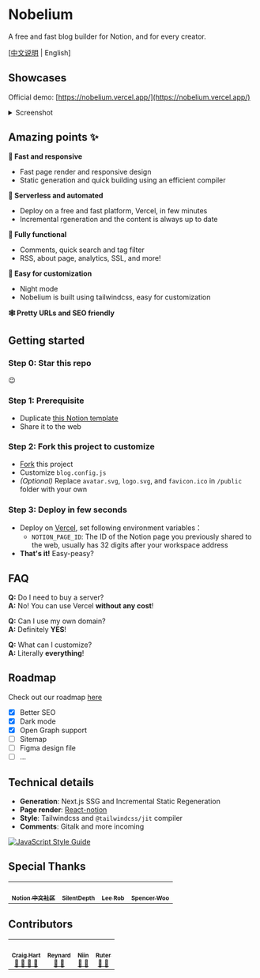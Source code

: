 # Nobelium   
A free and fast blog builder for Notion, and for every creator.

[[中文说明](README-CN.md) | English] 

## Showcases
Official demo: [https://nobelium.vercel.app/](https://nobelium.vercel.app/)

<details><summary>Screenshot</summary>
<img src="https://github.com/craigary/nobelium/blob/main/desktop.png?raw=true">
</details>


## Amazing points ✨
**🚀 Fast and responsive**

  - Fast page render and responsive design
  - Static generation and quick building using an efficient compiler

**🤖 Serverless and automated**

  - Deploy on a free and fast platform, Vercel, in few minutes
  - Incremental rgeneration and the content is always up to date

**🚙 Fully functional**

  - Comments, quick search and tag filter
  - RSS, about page, analytics, SSL, and more!

**🎨 Easy for customization**

  - Night mode
  - Nobelium is built using tailwindcss, easy for customization

**🕸 Pretty URLs and SEO friendly** 

## Getting started
### Step 0: Star this repo
😉
### Step 1: Prerequisite

- Duplicate [this Notion template](https://www.notion.so/68be9021bca34b8e89f0246f27e608df)
- Share it to the web
### Step 2: Fork this project to customize
- [Fork](https://github.com/craigary/nobelium/fork) this project
- Customize `blog.config.js` 
- *(Optional)* Replace `avatar.svg`, `logo.svg`, and `favicon.ico` in `/public` folder with your own

### Step 3: Deploy in few seconds
- Deploy on [Vercel](https://vercel.com), set following environment variables：
    - `NOTION_PAGE_ID`: The ID of the Notion page you previously shared to the web, usually has 32 digits after your workspace address
- **That's it!** Easy-peasy?

## FAQ
**Q:** Do I need to buy a server?  
**A:** No! You can use Vercel **without any cost**!

**Q:** Can I use my own domain?  
**A:** Definitely **YES**!  
  
**Q:** What can I customize?  
**A:** Literally **everything**!  

## Roadmap

Check out our roadmap [here](https://www.notion.so/craigary/Public-Roadmap-3cfc4d0f0ca642ef8f652673c37add22)

- [x]  Better SEO
- [x]  Dark mode
- [x]  Open Graph support
- [ ]  Sitemap
- [ ]  Figma design file
- [ ]  ...

## Technical details

- **Generation**: Next.js SSG and Incremental Static Regeneration
- **Page render**: [React-notion](https://github.com/splitbee/react-notion)
- **Style**: Tailwindcss and `@tailwindcss/jit` compiler
- **Comments**: Gitalk and more incoming  

[![JavaScript Style Guide](https://cdn.rawgit.com/standard/standard/master/badge.svg)](https://github.com/standard/standard)


## Special Thanks

<table>
<tr align="left">
    <td align="center"><a href="https://notion.so/cnotion"><img src="https://www.notion.so/image/https%3A%2F%2Fs3-us-west-2.amazonaws.com%2Fsecure.notion-static.com%2F815be1aa-a8bf-46d0-887e-a1c9d18d8ae9%2Fnotion-logo-no-background.png?table=block&id=e1826899-1cd1-4de8-9b1c-ad0de60baa91&width=250&userId=1f77c970-e682-4c02-b9e8-4164924f04ab&cache=v2" width="80px;" alt=""/><br /><sub><b>Notion 中文社区</b></sub></a></td>
    <td align="center"><a href="https://twitter.com/SilentDepthCN"><img src="https://avatars.githubusercontent.com/u/7194254?s=460&u=d8c805acedf5c49ab8e1bfde58b16d7b7fe2b1bb&v=4" width="80px;" alt=""/><br /><sub><b>SilentDepth</b></sub></a></td>
    <td align="center"><a href="https://leerob.io"><img src="https://avatars.githubusercontent.com/u/9113740?s=460&u=6b5c9843f6d345ee178d1171dd3025610312af35&v=4" width="80px;" alt=""/><br /><sub><b>Lee Rob</b></sub></a></td>
    <td align="center"><a href="https://spencerwoo.com"><img src="https://avatars.githubusercontent.com/u/32114380?s=460&u=81d1f9754f354c63ece17a83196be14b51ee1056&v=4" width="80px;" alt=""/><br /><sub><b>Spencer Woo</b></sub></a></td>
  </tr>
</table>

## Contributors
<table>
<tr align="left">
    <td align="center"><a href="https://github.com/craigary"><img src="https://avatars.githubusercontent.com/u/10571717?s=64&v=4" width="80px;" alt=""/><br /><sub><b>Craig Hart</b></sub></a><br /><a href="https://github.com/craigary/nobelium/commits?author=craigary" title="Owner">🎫 🔧 🎨 🐛</a></td>
    <td align="center"><a href="https://github.com/reycn"><img src="https://avatars.githubusercontent.com/u/11225092?s=64&v=4" width="80px;" alt=""/><br /><sub><b>Reynard</b></sub></a><br /><a href="https://github.com/craigary/nobelium/commits?author=reycn" title="Owner"> 🎨 🐛</a></td>
    <td align="center"><a href="https://github.com/Niinjoy"><img src="https://avatars.githubusercontent.com/u/39721307?s=64&v=4" width="80px;" alt=""/><br /><sub><b>Niin</b></sub></a><br /><a href="https://github.com/craigary/nobelium/commits?author=craigary" title="Owner">🔧 🐛</a></td>
    <td align="center"><a href="https://github.com/ruter"><img src="https://avatars.githubusercontent.com/u/8568876?s=64&v=4" width="80px;" alt=""/><br /><sub><b>Ruter</b></sub></a><br /><a href="https://github.com/craigary/nobelium/commits?author=craigary" title="Owner">🔧 🐛</a></td>
  </tr>
</table>
